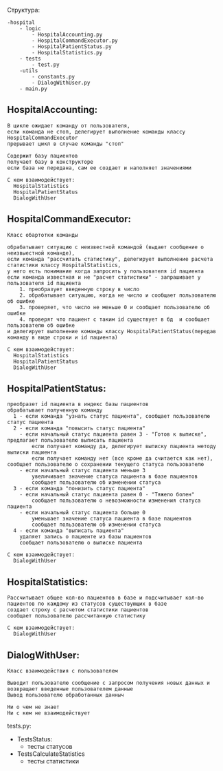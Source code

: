 

Структура:

    -hospital 
        - logic
            - HospitalAccounting.py
            - HospitalCommandExecutor.py
            - HospitalPatientStatus.py
            - HospitalStatistics.py
        - tests
            - test.py
        -utils
            - constants.py
            - DialogWithUser.py
        - main.py

## HospitalAccounting:
    В цикле ожидает команду от пользователя, 
    если команда не стоп, делегирует выполнение команды классу HospitalCommandExecutor
    прерывает цикл в случае команды "стоп" 

    Содержит базу пациентов
    получает базу в конструкторе 
    если база не передана, сам ее создает и наполняет значениями

    С кем взаимодействует:
      HospitalStatistics
      HospitalPatientStatus
      DialogWithUser

##  HospitalCommandExecutor:
    Класс обартотки команды 

    обрабатывает ситуацию с неизвестной командой (выдает сообщение о неизвыестной команде), 
    если команда "рассчитать статистику", делегирует выполнение расчета статистики классу HospitalStatistics,
    у него есть понимание когда запросить у пользователя id пациента
    если команда известная и не "расчет статистики" - запрашивает у пользователя id пациента
        1. преобразует введенную строку в число 
        2. обрабатывает ситуацию, когда не число и сообщает пользователю об ошибке
        3. проверяет, что число не меньше 0 и сообщает пользователю об ошибке
        4. проверят что пациент с таким id существует в бд  и сообщает пользователю об ошибке
    и делегирует выполнение команды классу HospitalPatientStatus(передав команду в виде строки и id пациента)

    С кем взаимодействует:
      HospitalStatistics
      HospitalPatientStatus
      DialogWithUser

## HospitalPatientStatus:

    преобразет id пациента в индекс базы пациентов
    обрабатывает полученную команду 
      1 - если команда "узнать статус пациента", сообщает пользователю статус пациента 
      2 - если команда "повысить статус пациента"
        - если начальный статус пациента равен 3 - "Готов к выписке", предлагает пользователю выписать пациента
            если получает команду да, делегирует выписку пациента методу выписки пациента
            если получает команду нет (все кроме да считается как нет), сообщает пользователю о сохранении текущего статуса пользователю
        - если начальный статус пациента меньше 3 
            увеличивает значение статуса пациента в базе пациентов 
            сообщает пользователю об изменении статуса
      3 - если команда "понизить статус пациента"
        - если начальный статус пациента равен 0 - "Тяжело болен"
            сообщает пользователю о невозможности изменения статуса пациента
        - если начальный статус пациента больше 0
            уменьшает значение статуса пациента в базе пациентов 
            сообщает пользователю об изменении статуса
      4 - если команда "выписать пациента"
        удаляет запись о пациенте из базы пациентов 
        сообщает пользователю о выписке пациента

    С кем взаимодействует:
      DialogWithUser



## HospitalStatistics:
 
    Рассчитывает общее кол-во пациентов в базе и подсчитывает кол-во пациентов по каждому из статусов существующих в базе 
    создает строку с расчетом статистики пациентов 
    сообщает пользователю рассчитанную статистику 

    С кем взаимодействует:
      DialogWithUser

## DialogWithUser:

    Класс взаимодействия с пользователем 

    Выводит пользователю сообщение с запросом получения новых данных и возвращает введенные пользователем данные 
    Вывод пользователю обработанных данныч 

    Ни о чем не знает 
    Ни с кем не взаимодействует 


tests.py:
- TestsStatus: 
  - тесты статусов
- TestsCalculateStatistics
  - тесты статистики 